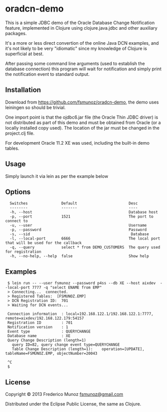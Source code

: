 # oradcn-demo

This is a simple JDBC demo of the Oracle Database Change Notification
feature, implemented in Clojure using clojure.java.jdbc and other
auxiliary packages.

It's a more or less direct convertion of the online Java DCN examples,
and it's not likely to be very "idiomatic" since my knowledge of
Clojure is superficial at best.

After passing some command line arguments (used to establish the
database connection) this program will wait for notification and
simply print the notification event to standard output.


## Installation

Download from https://github.com/fsmunoz/oradcn-demo, the demo uses
leiningen so should be trivial.

One import point is that the ojdbc6.jar file (the Oracle Thin JDBC
driver) is not distributed as part of this demo and must be obtained
from Oracle (or a locally installed copy used). The location of the
jar must be changed in the project.clj file. 

For development Oracle 11.2 XE was used, including the built-in demo tables.

## Usage

Simply launch it via lein as per the example below

## Options

      Switches               Default                       Desc                                              
      --------               -------                       ----                                              
      -h, --host                                           Database host                                     
      -p, --port             1521                          The port to connect to                            
      -u, --user                                           Username                                          
      -p, --password                                       Password                                          
      -s, --sid                                             Database                                          
      -l, --local-port       6666                          The local port that will be used for the callback 
      -q, --query            select * from DEMO_CUSTOMERS  The query used for registration                   
      -h, --no-help, --help  false                         Show help                                         


## Examples

     $ lein run -- --user fsmunoz --password p4ss --db XE --host aixdev  --local-port 7777 -q "select ENAME from EMP"
     > Connecting...  connected.
     > Registered Tables:  [FSMUNOZ.EMP]
     > DCN Registration ID:  701
     > Waiting for DCN events...
     
     Connection information  : local=192.168.122.1/192.168.122.1:7777, remote=aixdev/192.168.122.179:54157
     Registration ID         : 701
     Notification version    : 1
     Event type              : QUERYCHANGE
     Database name           : XE
     Query Change Description (length=1)
       query ID=82, query change event type=QUERYCHANGE
       Table Change Description (length=1):    operation=[UPDATE], tableName=FSMUNOZ.EMP, objectNumber=20043
     
     ^C
     $



## License

Copyright © 2013 Frederico Munoz <fsmunoz@gmail.com>

Distributed under the Eclipse Public License, the same as Clojure.
